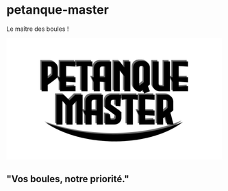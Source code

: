 # petanque-master
Le maître des boules !

![Petanque Master Logo](img/website/petanque-master-wallpaper.jpg)
## "Vos boules, notre priorité."

